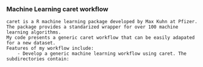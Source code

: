 ### Machine Learning caret workflow

    caret is a R machine learning package developed by Max Kuhn at Pfizer.  
    The package provides a standarized wrapper for over 100 machine learning algorithms.  
    My code presents a generic caret workflow that can be easily adapated for a new dataset.  
    Features of my workflow include:
        - Develop a generic machine learning workflow using caret. The subdirectories contain:

